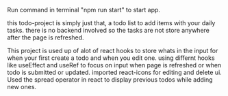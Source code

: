 Run command in terminal "npm run start" to start app.

this todo-project is simply just that, a todo list to add items with your daily tasks.
there is no backend involved so the tasks are not store anywhere after the page is refreshed.

This project is used up of alot of react hooks to store whats in the input for when your first create a todo and when you edit one.
using differnt hooks like useEffect and useRef to focus on input when page is refreshed or when todo is submitted or updated.
imported react-icons for editing and delete ui.
Used the spread operator in react to display previous todos while adding new ones.
